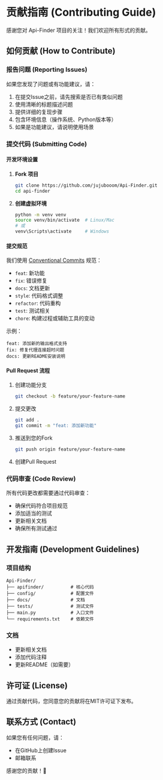 # 贡献指南 (Contributing Guide)

感谢您对 Api-Finder 项目的关注！我们欢迎所有形式的贡献。

## 如何贡献 (How to Contribute)

### 报告问题 (Reporting Issues)

如果您发现了问题或有功能建议，请：

1. 在提交Issue之前，请先搜索是否已有类似问题
2. 使用清晰的标题描述问题
3. 提供详细的复现步骤
4. 包含环境信息（操作系统、Python版本等）
5. 如果是功能建议，请说明使用场景

### 提交代码 (Submitting Code)

#### 开发环境设置

1. **Fork 项目**
   ```bash
   git clone https://github.com/jujubooom/Api-Finder.git
   cd api-finder
   ```

2. **创建虚拟环境**
   ```bash
   python -m venv venv
   source venv/bin/activate  # Linux/Mac
   # 或
   venv\Scripts\activate     # Windows
   ```

#### 提交规范

我们使用 [Conventional Commits](https://www.conventionalcommits.org/) 规范：

- `feat`: 新功能
- `fix`: 错误修复
- `docs`: 文档更新
- `style`: 代码格式调整
- `refactor`: 代码重构
- `test`: 测试相关
- `chore`: 构建过程或辅助工具的变动

示例：
```
feat: 添加新的输出格式支持
fix: 修复代理连接超时问题
docs: 更新README安装说明
```

#### Pull Request 流程

1. 创建功能分支
   ```bash
   git checkout -b feature/your-feature-name
   ```

2. 提交更改
   ```bash
   git add .
   git commit -m "feat: 添加新功能"
   ```

3. 推送到您的Fork
   ```bash
   git push origin feature/your-feature-name
   ```

4. 创建Pull Request

### 代码审查 (Code Review)

所有代码更改都需要通过代码审查：

- 确保代码符合项目规范
- 添加适当的测试
- 更新相关文档
- 确保所有测试通过

## 开发指南 (Development Guidelines)

### 项目结构

```
Api-Finder/
├── apifinder/          # 核心代码
├── config/             # 配置文件
├── docs/               # 文档
├── tests/              # 测试文件
├── main.py             # 入口文件
└── requirements.txt    # 依赖文件
```

### 文档

- 更新相关文档
- 添加代码注释
- 更新README（如需要）

## 许可证 (License)

通过贡献代码，您同意您的贡献将在MIT许可证下发布。

## 联系方式 (Contact)

如果您有任何问题，请：

- 在GitHub上创建Issue
- 邮箱联系

感谢您的贡献！🎉 